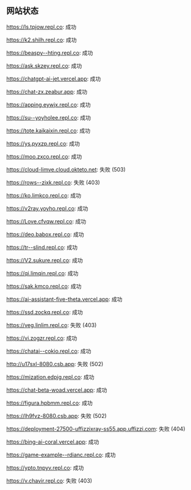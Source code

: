 ## 网站状态
https://ls.tpjow.repl.co: 成功

https://k2.shilh.repl.co: 成功

https://beaspy--hting.repl.co: 成功

https://ask.skzey.repl.co: 成功

https://chatgpt-ai-jet.vercel.app: 成功

https://chat-zx.zeabur.app: 成功

https://apping.eywjx.repl.co: 成功

https://su--yoyholee.repl.co: 成功

https://tote.kaikaixin.repl.co: 成功

https://ys.pyxzp.repl.co: 成功

https://moo.zxco.repl.co: 成功

https://cloud-limve.cloud.okteto.net: 失败 (503)

https://rows--zixk.repl.co: 失败 (403)

https://ko.limkco.repl.co: 成功

https://v2ray.yoyho.repl.co: 成功

https://Love.cfvqw.repl.co: 成功

https://deo.babox.repl.co: 成功

https://tr--slind.repl.co: 成功

https://V2.sukure.repl.co: 成功

https://qi.limqin.repl.co: 成功

https://sak.kmco.repl.co: 成功

https://ai-assistant-five-theta.vercel.app: 成功

https://ssd.zockq.repl.co: 成功

https://veg.linlim.repl.co: 失败 (403)

https://vi.zogzr.repl.co: 成功

https://chatai--cokio.repl.co: 成功

http://u17sxl-8080.csb.app: 失败 (502)

https://mization.edpjg.repl.co: 成功

https://chat-beta-woad.vercel.app: 成功

https://figura.hpbmm.repl.co: 成功

https://lh9fvz-8080.csb.app: 失败 (502)

https://deployment-27500-uffizzixray-ss55.app.uffizzi.com: 失败 (404)

https://bing-ai-coral.vercel.app: 成功

https://game-example--rdianc.repl.co: 成功

https://ypto.tnpyv.repl.co: 成功

https://v.chavir.repl.co: 失败 (403)

